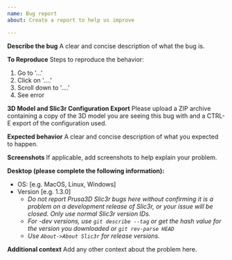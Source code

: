 ```yaml
---
name: Bug report
about: Create a report to help us improve

---
```


**Describe the bug**
A clear and concise description of what the bug is.

**To Reproduce**
Steps to reproduce the behavior:
1. Go to '...'
2. Click on '....'
3. Scroll down to '....'
4. See error

**3D Model and Slic3r Configuration Export**
Please upload a ZIP archive containing a copy of the 3D model you are seeing this bug with and a CTRL-E export of the configuration used.

**Expected behavior**
A clear and concise description of what you expected to happen.

**Screenshots**
If applicable, add screenshots to help explain your problem.

**Desktop (please complete the following information):**
 - OS: [e.g. MacOS, Linux, Windows]
 - Version [e.g. 1.3.0]
     - _Do not report Prusa3D Slic3r bugs here without confirming it is a problem on a development release of Slic3r, or your issue will be closed. *Only* use normal Slic3r version IDs._
     - _For -dev versions, use `git describe --tag` or get the hash value for the version you downloaded or `git rev-parse HEAD`_
     - _Use `About->About Slic3r` for release versions._

**Additional context**
Add any other context about the problem here.
